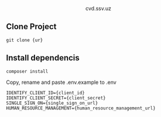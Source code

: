 <p align="center">cvd.ssv.uz</p>

## Clone Project
```
git clone {ur}
```

## Install dependencis
```
composer install
```

Copy, rename and paste .env.example to .env

```
IDENTIFY_CLIENT_ID={client_id}
IDENTIFY_CLIENT_SECRET={client_secret}
SINGLE_SIGN_ON={single_sign_on_url}
HUMAN_RESOURCE_MANAGEMENT={human_resource_management_url}
```
